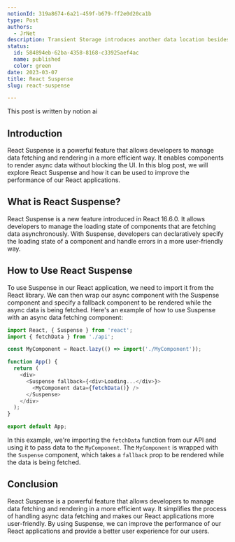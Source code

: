```yaml
---
notionId: 319a8674-6a21-459f-b679-ff2e0d20ca1b
type: Post
authors:
  - JrNet
description: Transient Storage introduces another data location besides 
status:
  id: 584894eb-62ba-4358-8168-c33925aef4ac
  name: published
  color: green
date: 2023-03-07
title: React Suspense
slug: react-suspense

---
```


This post is written by notion ai


## Introduction


React Suspense is a powerful feature that allows developers to manage data fetching and rendering in a more efficient way. It enables components to render async data without blocking the UI. In this blog post, we will explore React Suspense and how it can be used to improve the performance of our React applications.


## What is React Suspense?


React Suspense is a new feature introduced in React 16.6.0. It allows developers to manage the loading state of components that are fetching data asynchronously. With Suspense, developers can declaratively specify the loading state of a component and handle errors in a more user-friendly way.


## How to Use React Suspense


To use Suspense in our React application, we need to import it from the React library. We can then wrap our async component with the Suspense component and specify a fallback component to be rendered while the async data is being fetched. Here's an example of how to use Suspense with an async data fetching component:


```javascript
import React, { Suspense } from 'react';
import { fetchData } from './api';

const MyComponent = React.lazy(() => import('./MyComponent'));

function App() {
  return (
    <div>
      <Suspense fallback={<div>Loading...</div>}>
        <MyComponent data={fetchData()} />
      </Suspense>
    </div>
  );
}

export default App;

```


In this example, we're importing the `fetchData` function from our API and using it to pass data to the `MyComponent`. The `MyComponent` is wrapped with the `Suspense` component, which takes a `fallback` prop to be rendered while the data is being fetched.


## Conclusion


React Suspense is a powerful feature that allows developers to manage data fetching and rendering in a more efficient way. It simplifies the process of handling async data fetching and makes our React applications more user-friendly. By using Suspense, we can improve the performance of our React applications and provide a better user experience for our users.

